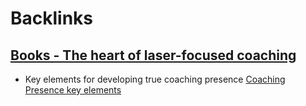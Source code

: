 
# Backlinks
## [Books - The heart of laser-focused coaching](<Books - The heart of laser-focused coaching.md>)
- Key elements for developing true coaching presence [Coaching Presence key elements](<Coaching Presence key elements.md>)

